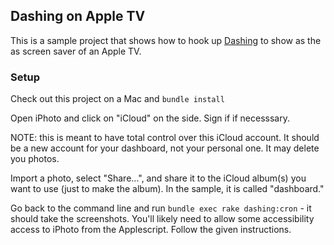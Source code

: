 ## Dashing on Apple TV

This is a sample project that shows how to hook up [Dashing](TODO) to show as the as screen saver of an Apple TV.

### Setup

Check out this project on a Mac and `bundle install`

Open iPhoto and click on "iCloud" on the side. Sign if if necesssary.

NOTE: this is meant to have total control over this iCloud account. It should be a new account for your dashboard, not your personal one. It may delete you photos.

Import a photo, select "Share...", and share it to the iCloud album(s) you want to use (just to make the album). In the sample, it is called "dashboard."

Go back to the command line and run `bundle exec rake dashing:cron` - it should take the screenshots. You'll likely need to allow some accessibility access to iPhoto from the Applescript. Follow the given instructions.




